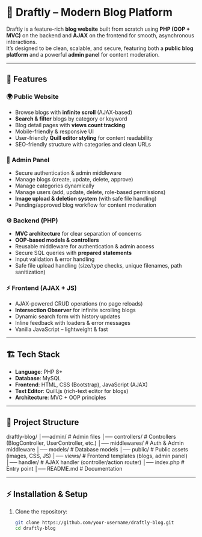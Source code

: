 # 📝 Draftly – Modern Blog Platform  

Draftly is a feature-rich **blog website** built from scratch using **PHP (OOP + MVC)** on the backend and **AJAX** on the frontend for smooth, asynchronous interactions.  
It’s designed to be clean, scalable, and secure, featuring both a **public blog platform** and a powerful **admin panel** for content moderation.  

---

## 🚀 Features

### 🌍 Public Website
- Browse blogs with **infinite scroll** (AJAX-based)
- **Search & filter** blogs by category or keyword
- Blog detail pages with **views count tracking**
- Mobile-friendly & responsive UI
- User-friendly **Quill editor styling** for content readability
- SEO-friendly structure with categories and clean URLs

### 🔐 Admin Panel
- Secure authentication & admin middleware
- Manage blogs (create, update, delete, approve)
- Manage categories dynamically
- Manage users (add, update, delete, role-based permissions)
- **Image upload & deletion system** (with safe file handling)
- Pending/approved blog workflow for content moderation

### ⚙️ Backend (PHP)
- **MVC architecture** for clear separation of concerns
- **OOP-based models & controllers**
- Reusable middleware for authentication & admin access
- Secure SQL queries with **prepared statements**
- Input validation & error handling
- Safe file upload handling (size/type checks, unique filenames, path sanitization)

### ⚡ Frontend (AJAX + JS)
- AJAX-powered CRUD operations (no page reloads)
- **Intersection Observer** for infinite scrolling blogs
- Dynamic search form with history updates
- Inline feedback with loaders & error messages
- Vanilla JavaScript – lightweight & fast

---

## 🏗️ Tech Stack
- **Language**: PHP 8+
- **Database**: MySQL
- **Frontend**: HTML, CSS (Bootstrap), JavaScript (AJAX)
- **Text Editor**: Quill.js (rich-text editor for blogs)
- **Architecture**: MVC + OOP principles

---

## 📂 Project Structure
draftly-blog/
│──admin/ # Admin files
│── controllers/ # Controllers (BlogController, UserController, etc.)
│── middlewares/ # Auth & Admin middleware
│── models/ # Database models
│── public/ # Public assets (images, CSS, JS)
│── views/ # Frontend templates (blogs, admin panel)
│── handler/ # AJAX handler (controller/action router)
│── index.php # Entry point
│── README.md # Documentation



---

## ⚡ Installation & Setup

1. Clone the repository:
   ```bash
   git clone https://github.com/your-username/draftly-blog.git
   cd draftly-blog
